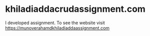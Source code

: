 # khiladiaddacrudassignment.com
I developed assignment. To see the website visit https://munoverahamdkhiladiaddaassignment.com
